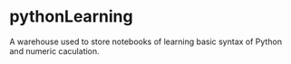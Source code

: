 # pythonLearning
A warehouse used to store notebooks of learning basic syntax of Python and numeric caculation.
